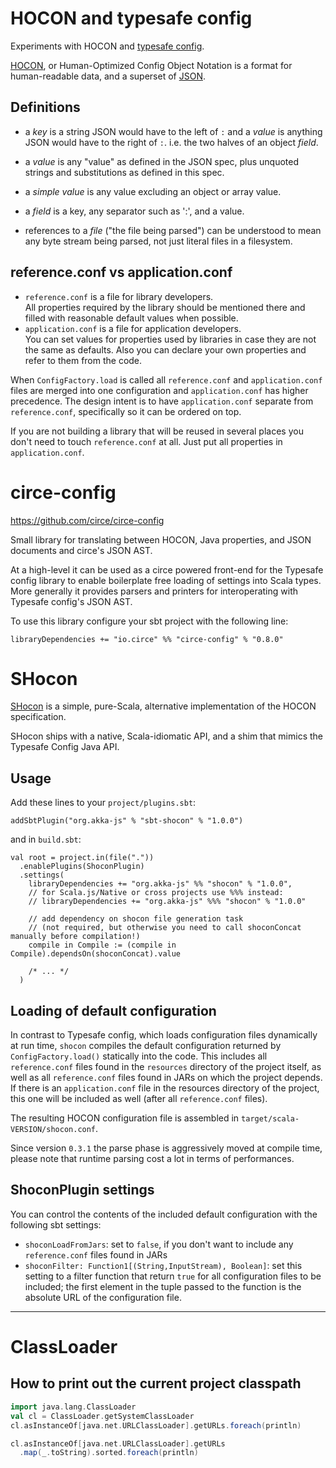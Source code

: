 HOCON and typesafe config
=========================

Experiments with HOCON and [typesafe config](https://github.com/lightbend/config).

[HOCON](https://github.com/lightbend/config/blob/master/HOCON.md), 
or Human-Optimized Config Object Notation is a format for human-readable data, 
and a superset of [JSON](https://json.org/).

Definitions
-----------

 - a _key_ is a string JSON would have to the left of `:` and a _value_ is
   anything JSON would have to the right of `:`. i.e. the two
   halves of an object _field_.

 - a _value_ is any "value" as defined in the JSON spec, plus
   unquoted strings and substitutions as defined in this spec.

 - a _simple value_ is any value excluding an object or array
   value.

 - a _field_ is a key, any separator such as ':', and a value.

 - references to a _file_ ("the file being parsed") can be
   understood to mean any byte stream being parsed, not just
   literal files in a filesystem.

reference.conf vs application.conf
----------------------------------
- `reference.conf` is a file for library developers.  
  All properties required by the library should be mentioned there and 
  filled with reasonable default values when possible.
- `application.conf` is a file for application developers.  
  You can set values for properties used by libraries in case 
  they are not the same as defaults. Also you can declare your own properties 
  and refer to them from the code.

When `ConfigFactory.load` is called all `reference.conf` and `application.conf` files 
are merged into one configuration and `application.conf` has higher precedence. 
The design intent is to have `application.conf` separate from `reference.conf`, 
specifically so it can be ordered on top.

If you are not building a library that will be reused in several places you don't need 
to touch `reference.conf` at all. Just put all properties in `application.conf`.


circe-config
============
https://github.com/circe/circe-config  

Small library for translating between HOCON, Java properties, and JSON documents and 
circe's JSON AST.

At a high-level it can be used as a circe powered front-end for the Typesafe config 
library to enable boilerplate free loading of settings into Scala types. 
More generally it provides parsers and printers for interoperating with 
Typesafe config's JSON AST.

To use this library configure your sbt project with the following line:
```
libraryDependencies += "io.circe" %% "circe-config" % "0.8.0"
```

SHocon
======

[SHocon](https://github.com/akka-js/shocon) 
is a simple, pure-Scala, alternative implementation of the HOCON specification.

SHocon ships with a native, Scala-idiomatic API, and a shim that mimics the Typesafe 
Config Java API.

Usage
-----
Add these lines to your `project/plugins.sbt`:
```
addSbtPlugin("org.akka-js" % "sbt-shocon" % "1.0.0")
```
and in `build.sbt`:
```
val root = project.in(file("."))
  .enablePlugins(ShoconPlugin)
  .settings(
    libraryDependencies += "org.akka-js" %% "shocon" % "1.0.0",
    // for Scala.js/Native or cross projects use %%% instead:
    // libraryDependencies += "org.akka-js" %%% "shocon" % "1.0.0"

    // add dependency on shocon file generation task
    // (not required, but otherwise you need to call shoconConcat manually before compilation!)
    compile in Compile := (compile in Compile).dependsOn(shoconConcat).value

    /* ... */
  )
```

Loading of default configuration
--------------------------------
In contrast to Typesafe config, which loads configuration files dynamically at run time, 
`shocon` compiles the default configuration returned by `ConfigFactory.load()` statically 
into the code. This includes all `reference.conf` files found in the `resources` directory 
of the project itself, as well as all `reference.conf` files found in JARs on which 
the project depends. If there is an `application.conf` file in the resources directory 
of the project, this one will be included as well (after all `reference.conf` files).

The resulting HOCON configuration file is assembled in `target/scala-VERSION/shocon.conf`.

Since version `0.3.1` the parse phase is aggressively moved at compile time, 
please note that runtime parsing cost a lot in terms of performances.

ShoconPlugin settings
---------------------
You can control the contents of the included default configuration with the following 
sbt settings:
- `shoconLoadFromJars`: set to `false`, if you don't want to include any `reference.conf` 
  files found in JARs
- `shoconFilter: Function1[(String,InputStream), Boolean]`: set this setting to a filter 
  function that return `true` for all configuration files to be included; 
  the first element in the tuple passed to the function is the absolute URL of the 
  configuration file.


<hr/>

ClassLoader
===========

## How to print out the current project classpath

```scala
import java.lang.ClassLoader
val cl = ClassLoader.getSystemClassLoader
cl.asInstanceOf[java.net.URLClassLoader].getURLs.foreach(println)

cl.asInstanceOf[java.net.URLClassLoader].getURLs
  .map(_.toString).sorted.foreach(println)
```
